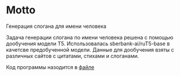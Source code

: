 # Motto

Генерация слогана для имени человека

Задача генерации слогана по имени человека решена с помощью дообучения модели T5. Использовалась sberbank-ai/ruT5-base в качетсве предобученной модели. Данные для дообучения взяты с различных сайтов с цитатами, стихами и слоганами.

Код программы назодится в [файле](https://github.com/AmpiroMax/Motto/blob/master/notebooks/Motto.ipynb)
